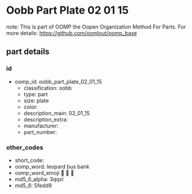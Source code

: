 # Oobb Part Plate 02 01 15  

note: This is part of OOMP the Oopen Organization Method For Parts. For more details: https://github.com/oomlout/oomp_base

##  part details





### id
* oomp_id: oobb_part_plate_02_01_15
  * classification: oobb
  * type: part
  * size: plate
  * color: 
  * description_main: 02_01_15
  * description_extra: 
  * manufacturer: 
  * part_number: 

### other_codes
* short_code: 
* oomp_word: leopard bus bank
* oomp_word_emoji :leopard: :bus: :bank:
* md5_6_alpha: 3qqxl
* md5_6: 5fedd9